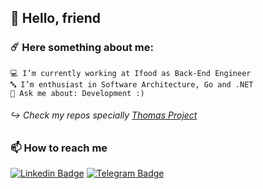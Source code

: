 ## 🤖 Hello, friend

### ☄️ Here something about me:

```
💻 I’m currently working at Ifood as Back-End Engineer
🔤 I’m enthusiast in Software Architecture, Go and .NET
💬 Ask me about: Development :)
```

###### ↪️ Check my repos specially [Thomas Project](https://github.com/praiakov/Thomas)

### 📫 How to reach me

[![Linkedin Badge](https://img.shields.io/badge/-LinkedIn-black?style=flat-square&logo=Linkedin&logoColor=blue&link=https://www.linkedin.com/in/adrianopraia/)](https://www.linkedin.com/in/adrianopraia/)
[![Telegram Badge](https://img.shields.io/badge/-Telegram-black?style=flat-square&logo=telegram&logoColor=grey&link=https://t.me/praiakov)](https://t.me/praiakov)
